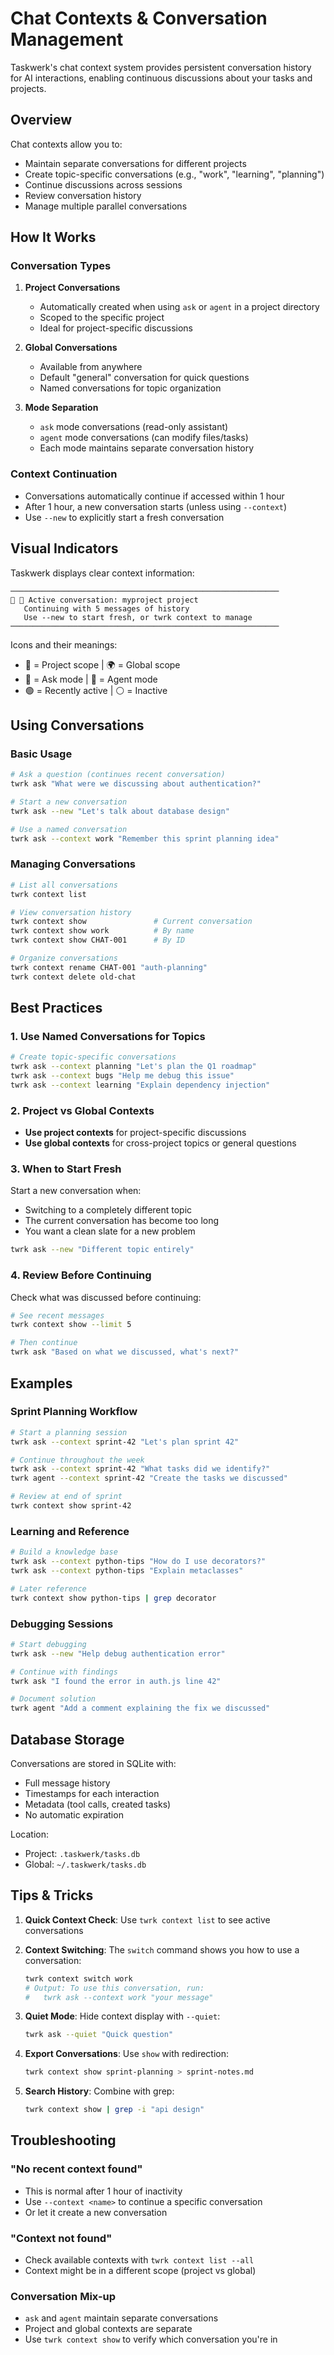 # Chat Contexts & Conversation Management

Taskwerk's chat context system provides persistent conversation history for AI interactions, enabling continuous discussions about your tasks and projects.

## Overview

Chat contexts allow you to:
- Maintain separate conversations for different projects
- Create topic-specific conversations (e.g., "work", "learning", "planning")
- Continue discussions across sessions
- Review conversation history
- Manage multiple parallel conversations

## How It Works

### Conversation Types

1. **Project Conversations**
   - Automatically created when using `ask` or `agent` in a project directory
   - Scoped to the specific project
   - Ideal for project-specific discussions

2. **Global Conversations**
   - Available from anywhere
   - Default "general" conversation for quick questions
   - Named conversations for topic organization

3. **Mode Separation**
   - `ask` mode conversations (read-only assistant)
   - `agent` mode conversations (can modify files/tasks)
   - Each mode maintains separate conversation history

### Context Continuation

- Conversations automatically continue if accessed within 1 hour
- After 1 hour, a new conversation starts (unless using `--context`)
- Use `--new` to explicitly start a fresh conversation

## Visual Indicators

Taskwerk displays clear context information:

```
────────────────────────────────────────────────────────────
📁 💬 Active conversation: myproject project
   Continuing with 5 messages of history
   Use --new to start fresh, or twrk context to manage
────────────────────────────────────────────────────────────
```

Icons and their meanings:
- 📁 = Project scope | 🌍 = Global scope
- 💬 = Ask mode | 🤖 = Agent mode
- 🟢 = Recently active | ⚪ = Inactive

## Using Conversations

### Basic Usage

```bash
# Ask a question (continues recent conversation)
twrk ask "What were we discussing about authentication?"

# Start a new conversation
twrk ask --new "Let's talk about database design"

# Use a named conversation
twrk ask --context work "Remember this sprint planning idea"
```

### Managing Conversations

```bash
# List all conversations
twrk context list

# View conversation history
twrk context show               # Current conversation
twrk context show work          # By name
twrk context show CHAT-001      # By ID

# Organize conversations
twrk context rename CHAT-001 "auth-planning"
twrk context delete old-chat
```

## Best Practices

### 1. Use Named Conversations for Topics

```bash
# Create topic-specific conversations
twrk ask --context planning "Let's plan the Q1 roadmap"
twrk ask --context bugs "Help me debug this issue"
twrk ask --context learning "Explain dependency injection"
```

### 2. Project vs Global Contexts

- **Use project contexts** for project-specific discussions
- **Use global contexts** for cross-project topics or general questions

### 3. When to Start Fresh

Start a new conversation when:
- Switching to a completely different topic
- The current conversation has become too long
- You want a clean slate for a new problem

```bash
twrk ask --new "Different topic entirely"
```

### 4. Review Before Continuing

Check what was discussed before continuing:

```bash
# See recent messages
twrk context show --limit 5

# Then continue
twrk ask "Based on what we discussed, what's next?"
```

## Examples

### Sprint Planning Workflow

```bash
# Start a planning session
twrk ask --context sprint-42 "Let's plan sprint 42"

# Continue throughout the week
twrk ask --context sprint-42 "What tasks did we identify?"
twrk agent --context sprint-42 "Create the tasks we discussed"

# Review at end of sprint
twrk context show sprint-42
```

### Learning and Reference

```bash
# Build a knowledge base
twrk ask --context python-tips "How do I use decorators?"
twrk ask --context python-tips "Explain metaclasses"

# Later reference
twrk context show python-tips | grep decorator
```

### Debugging Sessions

```bash
# Start debugging
twrk ask --new "Help debug authentication error"

# Continue with findings
twrk ask "I found the error in auth.js line 42"

# Document solution
twrk agent "Add a comment explaining the fix we discussed"
```

## Database Storage

Conversations are stored in SQLite with:
- Full message history
- Timestamps for each interaction
- Metadata (tool calls, created tasks)
- No automatic expiration

Location:
- Project: `.taskwerk/tasks.db`
- Global: `~/.taskwerk/tasks.db`

## Tips & Tricks

1. **Quick Context Check**: Use `twrk context list` to see active conversations

2. **Context Switching**: The `switch` command shows you how to use a conversation:
   ```bash
   twrk context switch work
   # Output: To use this conversation, run:
   #   twrk ask --context work "your message"
   ```

3. **Quiet Mode**: Hide context display with `--quiet`:
   ```bash
   twrk ask --quiet "Quick question"
   ```

4. **Export Conversations**: Use `show` with redirection:
   ```bash
   twrk context show sprint-planning > sprint-notes.md
   ```

5. **Search History**: Combine with grep:
   ```bash
   twrk context show | grep -i "api design"
   ```

## Troubleshooting

### "No recent context found"
- This is normal after 1 hour of inactivity
- Use `--context <name>` to continue a specific conversation
- Or let it create a new conversation

### "Context not found"
- Check available contexts with `twrk context list --all`
- Context might be in a different scope (project vs global)

### Conversation Mix-up
- `ask` and `agent` maintain separate conversations
- Project and global contexts are separate
- Use `twrk context show` to verify which conversation you're in